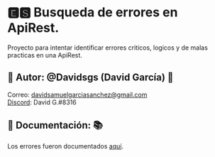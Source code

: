 # 🅴🆂 Busqueda de errores en ApiRest.
Proyecto para intentar identificar errores criticos, logicos y de malas practicas en una ApiRest.

## 💬 Autor: @Davidsgs (David García) 💬
Correo: davidsamuelgarciasanchez@gmail.com<br />
[Discord](https://discord.com): David G.#8316

## 📖 Documentación: 📚
Los errores fueron documentados [aquí](src/main/resources/documentation/DocumentacionDeErroresEncontradosYResueltos.pdf).
